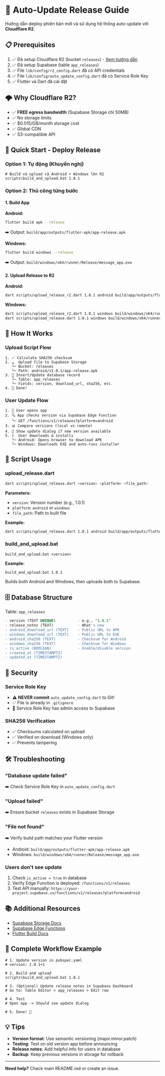 # 🚀 Auto-Update Release Guide

Hướng dẫn deploy phiên bản mới và sử dụng hệ thống auto-update với **Cloudflare R2**.

## 📋 Prerequisites

1. ✅ Đã setup Cloudflare R2 (bucket `releases`) - [Xem hướng dẫn](R2_SETUP.md)
2. ✅ Đã setup Supabase (table `app_releases`)
3. ✅ File `lib/config/r2_config.dart` đã có API credentials
4. ✅ File `lib/config/auto_update_config.dart` đã có Service Role Key
5. ✅ Flutter và Dart đã cài đặt

## 🌩️ Why Cloudflare R2?

- ✅ **FREE egress bandwidth** (Supabase Storage chỉ 50MB)
- ✅ No storage limits
- ✅ $0.015/GB/month storage cost
- ✅ Global CDN
- ✅ S3-compatible API

## 🎯 Quick Start - Deploy Release

### Option 1: Tự động (Khuyến nghị)

```batch
# Build và upload cả Android + Windows lên R2
scripts\build_and_upload.bat 1.0.1
```

### Option 2: Thủ công từng bước

#### 1. Build App

**Android:**

```bash
flutter build apk --release
```

➡️ Output: `build/app/outputs/flutter-apk/app-release.apk`

**Windows:**

```bash
flutter build windows --release
```

➡️ Output: `build/windows/x64/runner/Release/message_app.exe`

#### 2. Upload Release to R2

**Android:**

```bash
dart scripts/upload_release_r2.dart 1.0.1 android build/app/outputs/flutter-apk/app-release.apk
```

**Windows:**

```bash
dart scripts/upload_release_r2.dart 1.0.1 windows build/windows/x64/runner/Release/message_app.exe
dart scripts/upload_release.dart 1.0.1 windows build/windows/x64/runner/Release/message_app.exe
```

## 🔄 How It Works

### Upload Script Flow

```
1. ✅ Calculate SHA256 checksum
2. ☁️  Upload file to Supabase Storage
   └─ Bucket: releases
   └─ Path: android/v1.0.1/app-release.apk
3. 💾 Insert/Update database record
   └─ Table: app_releases
   └─ Fields: version, download_url, sha256, etc.
4. 🎉 Done!
```

### User Update Flow

```
1. 📱 User opens app
2. 🔍 App checks version via Supabase Edge Function
   └─ GET /functions/v1/releases?platform=android
3. 📊 Compare versions (local vs remote)
4. 🔔 Show update dialog if new version available
5. ⬇️  User downloads & installs
   └─ Android: Opens browser to download APK
   └─ Windows: Downloads EXE and auto-runs installer
```

## 📝 Script Usage

### upload_release.dart

```bash
dart scripts/upload_release.dart <version> <platform> <file_path>
```

**Parameters:**

- `version`: Version number (e.g., 1.0.1)
- `platform`: `android` or `windows`
- `file_path`: Path to built file

**Example:**

```bash
dart scripts/upload_release.dart 1.0.1 android build/app/outputs/flutter-apk/app-release.apk
```

### build_and_upload.bat

```batch
build_and_upload.bat <version>
```

**Example:**

```batch
build_and_upload.bat 1.0.1
```

Builds both Android and Windows, then uploads both to Supabase.

## 🗄️ Database Structure

Table: `app_releases`

```sql
- version (TEXT UNIQUE)          - e.g., "1.0.1"
- release_notes (TEXT)           - What's new
- android_download_url (TEXT)    - Public URL to APK
- windows_download_url (TEXT)    - Public URL to EXE
- android_sha256 (TEXT)          - Checksum for Android
- windows_sha256 (TEXT)          - Checksum for Windows
- is_active (BOOLEAN)            - Enable/disable version
- created_at (TIMESTAMPTZ)
- updated_at (TIMESTAMPTZ)
```

## 🔐 Security

### Service Role Key

- ⚠️ **NEVER commit** `auto_update_config.dart` to Git!
- ✅ File is already in `.gitignore`
- 🔑 Service Role Key has admin access to Supabase

### SHA256 Verification

- ✅ Checksums calculated on upload
- ✅ Verified on download (Windows only)
- ✅ Prevents tampering

## 🛠️ Troubleshooting

### "Database update failed"

➡️ Check Service Role Key in `auto_update_config.dart`

### "Upload failed"

➡️ Ensure bucket `releases` exists in Supabase Storage

### "File not found"

➡️ Verify build path matches your Flutter version

- Android: `build/app/outputs/flutter-apk/app-release.apk`
- Windows: `build/windows/x64/runner/Release/message_app.exe`

### Users don't see update

1. Check `is_active = true` in database
2. Verify Edge Function is deployed: `/functions/v1/releases`
3. Test API manually: `https://your-project.supabase.co/functions/v1/releases?platform=android`

## 📚 Additional Resources

- [Supabase Storage Docs](https://supabase.com/docs/guides/storage)
- [Supabase Edge Functions](https://supabase.com/docs/guides/functions)
- [Flutter Build Docs](https://docs.flutter.dev/deployment)

## 🎉 Complete Workflow Example

```batch
# 1. Update version in pubspec.yaml
# version: 1.0.1+1

# 2. Build and upload
scripts\build_and_upload.bat 1.0.1

# 3. (Optional) Update release notes in Supabase Dashboard
# Go to: Table Editor > app_releases > Edit row

# 4. Test
# Open app -> Should see update dialog

# 5. Done! 🎊
```

## 💡 Tips

- **Version format**: Use semantic versioning (major.minor.patch)
- **Testing**: Test on old version app before announcing
- **Release notes**: Add helpful info for users in database
- **Backup**: Keep previous versions in storage for rollback

---

**Need help?** Check main README.md or create an issue.
